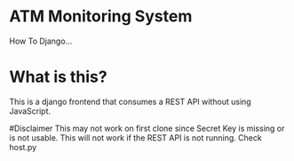 # ATM Monitoring System
How To Django...


# What is this?

This is a django frontend that consumes a REST API without using JavaScript.

#Disclaimer
This may not work on first clone since Secret Key is missing or is not usable.
This will not work if the REST API is not running. Check host.py
